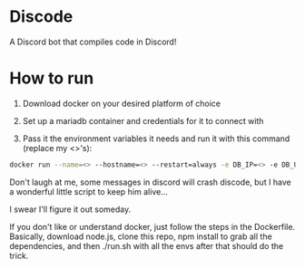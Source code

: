 # Discode
A Discord bot that compiles code in Discord!

# How to run

1. Download docker on your desired platform of choice

2. Set up a mariadb container and credentials for it to connect with

3. Pass it the environment variables it needs and run it with this command (replace my <>'s):

```bash
docker run --name=<> --hostname=<> --restart=always -e DB_IP=<> -e DB_USERNAME=<> -e DB_PASSWORD=<> -e DB_PORT=<> -e DISCORD_KEY=<> -d jrcichra/discode:master
```
Don't laugh at me, some messages in discord will crash discode, but I have a wonderful little script to keep him alive...

I swear I'll figure it out someday.

If you don't like or understand docker, just follow the steps in the Dockerfile. Basically, download node.js, clone this repo, npm install to grab all the dependencies, and then ./run.sh with all the envs after that should do the trick.
